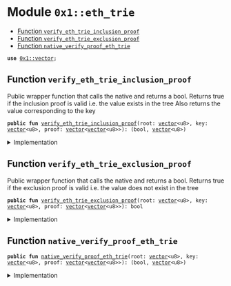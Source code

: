
<a id="0x1_eth_trie"></a>

# Module `0x1::eth_trie`



-  [Function `verify_eth_trie_inclusion_proof`](#0x1_eth_trie_verify_eth_trie_inclusion_proof)
-  [Function `verify_eth_trie_exclusion_proof`](#0x1_eth_trie_verify_eth_trie_exclusion_proof)
-  [Function `native_verify_proof_eth_trie`](#0x1_eth_trie_native_verify_proof_eth_trie)


<pre><code><b>use</b> <a href="../../aptos-stdlib/../move-stdlib/doc/vector.md#0x1_vector">0x1::vector</a>;
</code></pre>



<a id="0x1_eth_trie_verify_eth_trie_inclusion_proof"></a>

## Function `verify_eth_trie_inclusion_proof`

Public wrapper function that calls the native and returns a bool.
Returns true if the inclusion proof is valid i.e. the value exists in the tree
Also returns the value corresponding to the key


<pre><code><b>public</b> <b>fun</b> <a href="eth_trie.md#0x1_eth_trie_verify_eth_trie_inclusion_proof">verify_eth_trie_inclusion_proof</a>(root: <a href="../../aptos-stdlib/../move-stdlib/doc/vector.md#0x1_vector">vector</a>&lt;u8&gt;, key: <a href="../../aptos-stdlib/../move-stdlib/doc/vector.md#0x1_vector">vector</a>&lt;u8&gt;, proof: <a href="../../aptos-stdlib/../move-stdlib/doc/vector.md#0x1_vector">vector</a>&lt;<a href="../../aptos-stdlib/../move-stdlib/doc/vector.md#0x1_vector">vector</a>&lt;u8&gt;&gt;): (bool, <a href="../../aptos-stdlib/../move-stdlib/doc/vector.md#0x1_vector">vector</a>&lt;u8&gt;)
</code></pre>



<details>
<summary>Implementation</summary>


<pre><code><b>public</b> <b>fun</b> <a href="eth_trie.md#0x1_eth_trie_verify_eth_trie_inclusion_proof">verify_eth_trie_inclusion_proof</a>(
    root: <a href="../../aptos-stdlib/../move-stdlib/doc/vector.md#0x1_vector">vector</a>&lt;u8&gt;,
    key: <a href="../../aptos-stdlib/../move-stdlib/doc/vector.md#0x1_vector">vector</a>&lt;u8&gt;,
    proof: <a href="../../aptos-stdlib/../move-stdlib/doc/vector.md#0x1_vector">vector</a>&lt;<a href="../../aptos-stdlib/../move-stdlib/doc/vector.md#0x1_vector">vector</a>&lt;u8&gt;&gt;
): (bool, <a href="../../aptos-stdlib/../move-stdlib/doc/vector.md#0x1_vector">vector</a>&lt;u8&gt;) {
    <b>let</b> (proof_is_valid, value) = <a href="eth_trie.md#0x1_eth_trie_native_verify_proof_eth_trie">native_verify_proof_eth_trie</a>(root, key, proof);
    (proof_is_valid && !<a href="../../aptos-stdlib/../move-stdlib/doc/vector.md#0x1_vector_is_empty">vector::is_empty</a>(&value), value)
}
</code></pre>



</details>

<a id="0x1_eth_trie_verify_eth_trie_exclusion_proof"></a>

## Function `verify_eth_trie_exclusion_proof`

Public wrapper function that calls the native and returns a bool.
Returns true if the exclusion proof is valid i.e. the value does not exist in the tree


<pre><code><b>public</b> <b>fun</b> <a href="eth_trie.md#0x1_eth_trie_verify_eth_trie_exclusion_proof">verify_eth_trie_exclusion_proof</a>(root: <a href="../../aptos-stdlib/../move-stdlib/doc/vector.md#0x1_vector">vector</a>&lt;u8&gt;, key: <a href="../../aptos-stdlib/../move-stdlib/doc/vector.md#0x1_vector">vector</a>&lt;u8&gt;, proof: <a href="../../aptos-stdlib/../move-stdlib/doc/vector.md#0x1_vector">vector</a>&lt;<a href="../../aptos-stdlib/../move-stdlib/doc/vector.md#0x1_vector">vector</a>&lt;u8&gt;&gt;): bool
</code></pre>



<details>
<summary>Implementation</summary>


<pre><code><b>public</b> <b>fun</b> <a href="eth_trie.md#0x1_eth_trie_verify_eth_trie_exclusion_proof">verify_eth_trie_exclusion_proof</a>(
    root: <a href="../../aptos-stdlib/../move-stdlib/doc/vector.md#0x1_vector">vector</a>&lt;u8&gt;,
    key: <a href="../../aptos-stdlib/../move-stdlib/doc/vector.md#0x1_vector">vector</a>&lt;u8&gt;,
    proof: <a href="../../aptos-stdlib/../move-stdlib/doc/vector.md#0x1_vector">vector</a>&lt;<a href="../../aptos-stdlib/../move-stdlib/doc/vector.md#0x1_vector">vector</a>&lt;u8&gt;&gt;
): bool {
    <b>let</b> (proof_is_valid, value) = <a href="eth_trie.md#0x1_eth_trie_native_verify_proof_eth_trie">native_verify_proof_eth_trie</a>(root, key, proof);
    proof_is_valid && <a href="../../aptos-stdlib/../move-stdlib/doc/vector.md#0x1_vector_is_empty">vector::is_empty</a>(&value)
}
</code></pre>



</details>

<a id="0x1_eth_trie_native_verify_proof_eth_trie"></a>

## Function `native_verify_proof_eth_trie`



<pre><code><b>public</b> <b>fun</b> <a href="eth_trie.md#0x1_eth_trie_native_verify_proof_eth_trie">native_verify_proof_eth_trie</a>(root: <a href="../../aptos-stdlib/../move-stdlib/doc/vector.md#0x1_vector">vector</a>&lt;u8&gt;, key: <a href="../../aptos-stdlib/../move-stdlib/doc/vector.md#0x1_vector">vector</a>&lt;u8&gt;, proof: <a href="../../aptos-stdlib/../move-stdlib/doc/vector.md#0x1_vector">vector</a>&lt;<a href="../../aptos-stdlib/../move-stdlib/doc/vector.md#0x1_vector">vector</a>&lt;u8&gt;&gt;): (bool, <a href="../../aptos-stdlib/../move-stdlib/doc/vector.md#0x1_vector">vector</a>&lt;u8&gt;)
</code></pre>



<details>
<summary>Implementation</summary>


<pre><code><b>native</b> <b>public</b> <b>fun</b> <a href="eth_trie.md#0x1_eth_trie_native_verify_proof_eth_trie">native_verify_proof_eth_trie</a>(
    root: <a href="../../aptos-stdlib/../move-stdlib/doc/vector.md#0x1_vector">vector</a>&lt;u8&gt;,
    key: <a href="../../aptos-stdlib/../move-stdlib/doc/vector.md#0x1_vector">vector</a>&lt;u8&gt;,
    proof: <a href="../../aptos-stdlib/../move-stdlib/doc/vector.md#0x1_vector">vector</a>&lt;<a href="../../aptos-stdlib/../move-stdlib/doc/vector.md#0x1_vector">vector</a>&lt;u8&gt;&gt;
): (bool, <a href="../../aptos-stdlib/../move-stdlib/doc/vector.md#0x1_vector">vector</a>&lt;u8&gt;);
</code></pre>



</details>


[move-book]: https://aptos.dev/move/book/SUMMARY
